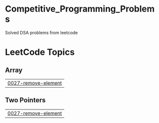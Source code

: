 # Competitive_Programming_Problems
Solved DSA problems from leetcode

<!---LeetCode Topics Start-->
# LeetCode Topics
## Array
|  |
| ------- |
| [0027-remove-element](https://github.com/Dagmawi-Y/Competitive_Programming_Problems/tree/master/0027-remove-element) |
## Two Pointers
|  |
| ------- |
| [0027-remove-element](https://github.com/Dagmawi-Y/Competitive_Programming_Problems/tree/master/0027-remove-element) |
<!---LeetCode Topics End-->